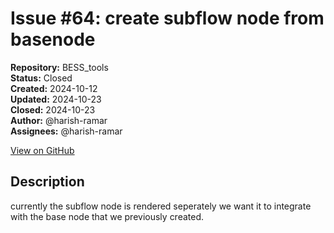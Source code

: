 # Issue #64: create subflow node from basenode

**Repository:** BESS_tools  
**Status:** Closed  
**Created:** 2024-10-12  
**Updated:** 2024-10-23  
**Closed:** 2024-10-23  
**Author:** @harish-ramar  
**Assignees:** @harish-ramar  

[View on GitHub](https://github.com/Simtestlab/BESS_tools/issues/64)

## Description

currently the subflow node is rendered seperately we want it to integrate with the base node that we previously created.
